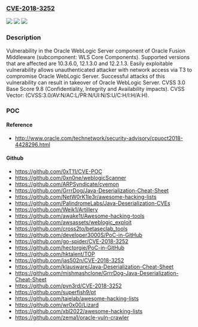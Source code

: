 ### [CVE-2018-3252](https://cve.mitre.org/cgi-bin/cvename.cgi?name=CVE-2018-3252)
![](https://img.shields.io/static/v1?label=Product&message=WebLogic%20Server&color=blue)
![](https://img.shields.io/static/v1?label=Version&message=%3D%2010.3.6.0%20&color=brighgreen)
![](https://img.shields.io/static/v1?label=Vulnerability&message=Easily%20exploitable%20vulnerability%20allows%20unauthenticated%20attacker%20with%20network%20access%20via%20T3%20to%20compromise%20Oracle%20WebLogic%20Server.%20%20Successful%20attacks%20of%20this%20vulnerability%20can%20result%20in%20takeover%20of%20Oracle%20WebLogic%20Server.&color=brighgreen)

### Description

Vulnerability in the Oracle WebLogic Server component of Oracle Fusion Middleware (subcomponent: WLS Core Components). Supported versions that are affected are 10.3.6.0, 12.1.3.0 and 12.2.1.3. Easily exploitable vulnerability allows unauthenticated attacker with network access via T3 to compromise Oracle WebLogic Server. Successful attacks of this vulnerability can result in takeover of Oracle WebLogic Server. CVSS 3.0 Base Score 9.8 (Confidentiality, Integrity and Availability impacts). CVSS Vector: (CVSS:3.0/AV:N/AC:L/PR:N/UI:N/S:U/C:H/I:H/A:H).

### POC

#### Reference
- http://www.oracle.com/technetwork/security-advisory/cpuoct2018-4428296.html

#### Github
- https://github.com/0xT11/CVE-POC
- https://github.com/0xn0ne/weblogicScanner
- https://github.com/ARPSyndicate/cvemon
- https://github.com/GrrrDog/Java-Deserialization-Cheat-Sheet
- https://github.com/NetW0rK1le3r/awesome-hacking-lists
- https://github.com/PalindromeLabs/Java-Deserialization-CVEs
- https://github.com/Weik1/Artillery
- https://github.com/awake1t/Awesome-hacking-tools
- https://github.com/awsassets/weblogic_exploit
- https://github.com/cross2to/betaseclab_tools
- https://github.com/developer3000S/PoC-in-GitHub
- https://github.com/go-spider/CVE-2018-3252
- https://github.com/hectorgie/PoC-in-GitHub
- https://github.com/hktalent/TOP
- https://github.com/jas502n/CVE-2018-3252
- https://github.com/klausware/Java-Deserialization-Cheat-Sheet
- https://github.com/mishmashclone/GrrrDog-Java-Deserialization-Cheat-Sheet
- https://github.com/pyn3rd/CVE-2018-3252
- https://github.com/superfish9/pt
- https://github.com/taielab/awesome-hacking-lists
- https://github.com/wr0x00/Lizard
- https://github.com/xbl2022/awesome-hacking-lists
- https://github.com/zema1/oracle-vuln-crawler

